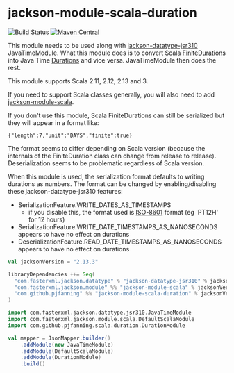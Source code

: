 # jackson-module-scala-duration

![Build Status](https://github.com/pjfanning/jackson-module-scala-duration/actions/workflows/ci.yml/badge.svg)
[![Maven Central](https://maven-badges.herokuapp.com/maven-central/com.github.pjfanning/jackson-module-scala-duration_2.13/badge.svg)](https://maven-badges.herokuapp.com/maven-central/com.github.pjfanning/jackson-module-scala-duration_2.13)

This module needs to be used along with [jackson-datatype-jsr310](https://github.com/FasterXML/jackson-modules-java8/tree/2.14/datetime)
JavaTimeModule. What this module does is to convert Scala [FiniteDurations](https://www.scala-lang.org/api/2.13.8/scala/concurrent/duration/FiniteDuration.html)
into Java Time [Durations](https://docs.oracle.com/javase/8/docs/api/java/time/Duration.html) and vice versa.
JavaTimeModule then does the rest.

This module supports Scala 2.11, 2.12, 2.13 and 3.

If you need to support Scala classes generally, you will also need to add [jackson-module-scala](https://github.com/FasterXML/jackson-module-scala).

If you don't use this module, Scala FiniteDurations can still be serialized but they will appear in a format like:

```
{"length":7,"unit":"DAYS","finite":true}
```

The format seems to differ depending on Scala version (because the internals of the FiniteDuration class can change
from release to release). Deserialization seems to be problematic regardless of Scala version.

When this module is used, the serialization format defaults to writing durations as numbers.
The format can be changed by enabling/disabling these jackson-datatype-jsr310 features:
* SerializationFeature.WRITE_DATES_AS_TIMESTAMPS
  * if you disable this, the format used is [ISO-8601](https://en.wikipedia.org/wiki/ISO_8601) format (eg 'PT12H' for 12 hours) 
* SerializationFeature.WRITE_DATE_TIMESTAMPS_AS_NANOSECONDS appears to have no effect on durations
* DeserializationFeature.READ_DATE_TIMESTAMPS_AS_NANOSECONDS appears to have no effect on durations

```scala
val jacksonVersion = "2.13.3"

libraryDependencies ++= Seq(
  "com.fasterxml.jackson.datatype" % "jackson-datatype-jsr310" % jacksonVersion,
  "com.fasterxml.jackson.module" %% "jackson-module-scala" % jacksonVersion,
  "com.github.pjfanning" %% "jackson-module-scala-duration" % jacksonVersion
)
```

```scala
import com.fasterxml.jackson.datatype.jsr310.JavaTimeModule
import com.fasterxml.jackson.module.scala.DefaultScalaModule
import com.github.pjfanning.scala.duration.DurationModule

val mapper = JsonMapper.builder()
    .addModule(new JavaTimeModule)
    .addModule(DefaultScalaModule)
    .addModule(DurationModule)
    .build()
```


